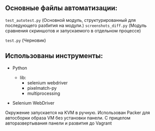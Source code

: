 ## Основные файлы автоматизации:

`test_autotest.py` (Основной модуль, структурированный
    для последующего разбития на модули.)
`screenshots_diff.py` (Модуль сравнения скриншотов
    и запускаемого в отдельном процессе)

`test.py` (Черновик)

## Использованы инструменты:
* Python
    + lib:
        * selenium webdriver
        * pixelmatch-py
        * multiprocessing

* Selenium WebDriver

Окружение запускается на KVM в ручную.
    Использован Packer для автосборки образа VM без установки панели.
    С прицелом авторазвертывания панели и развития до Vagrant
